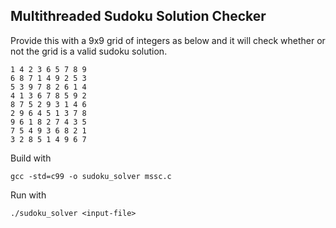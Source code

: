 ## Multithreaded Sudoku Solution Checker

Provide this with a 9x9 grid of integers as below and it will check whether or not the grid is a valid sudoku solution.
```
1 4 2 3 6 5 7 8 9
6 8 7 1 4 9 2 5 3
5 3 9 7 8 2 6 1 4
4 1 3 6 7 8 5 9 2
8 7 5 2 9 3 1 4 6
2 9 6 4 5 1 3 7 8
9 6 1 8 2 7 4 3 5
7 5 4 9 3 6 8 2 1
3 2 8 5 1 4 9 6 7
```
Build with

`gcc -std=c99 -o sudoku_solver mssc.c`

Run with

`./sudoku_solver <input-file>`
